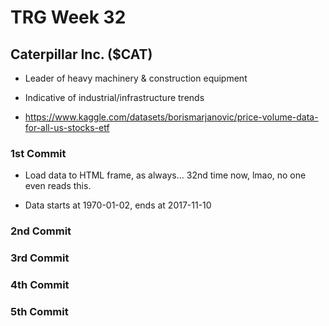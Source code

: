 # TRG Week 32

## Caterpillar Inc. ($CAT)

- Leader of heavy machinery & construction equipment

- Indicative of industrial/infrastructure trends

- https://www.kaggle.com/datasets/borismarjanovic/price-volume-data-for-all-us-stocks-etf

### 1st Commit

- Load data to HTML frame, as always... 32nd time now, lmao, no one even reads this.

- Data starts at 1970-01-02, ends at 2017-11-10

### 2nd Commit

### 3rd Commit

### 4th Commit

### 5th Commit